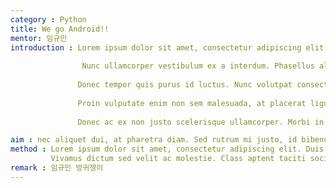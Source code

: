 ```yaml
---
category : Python
title: We go Android!!
mentor: 임규민
introduction : Lorem ipsum dolor sit amet, consectetur adipiscing elit. Praesent quis auctor lacus, id condimentum nunc. Vivamus sed vestibulum lorem. Donec volutpat rutrum erat nec pretium. In sed nibh ac massa laoreet suscipit id ac sapien. Maecenas elit dui, convallis ac urna et, volutpat pharetra lectus. Maecenas non faucibus neque. Aenean eu massa et sapien sodales aliquet. Mauris vulputate lacinia ornare. Fusce in dolor sit amet enim efficitur porta. In ornare in nibh et commodo. Cras et varius mi, a suscipit sapien. Nulla in ornare risus, a tempor diam. Fusce eleifend est in augue facilisis eleifend.
              
                Nunc ullamcorper vestibulum ex a interdum. Phasellus aliquet nulla vitae elit tristique semper. Aliquam sit amet faucibus mauris. Morbi ut eros id dolor ullamcorper iaculis. Donec facilisis at purus eget euismod. Cras commodo eget libero ac mollis. Ut sit amet urna congue, consequat nisi eu, tempus leo. Vivamus sit amet eleifend libero. Duis suscipit, risus quis mattis dapibus, massa eros congue nulla, vitae congue mauris lacus sit amet mauris. Sed tempor ut lacus eu pulvinar. Phasellus dignissim rhoncus placerat. Integer vitae tortor sed nisi molestie accumsan. Donec quis nulla tellus. Aliquam pharetra, justo in aliquam interdum, velit nulla faucibus mauris, nec malesuada nunc ligula ut dolor. Cras congue nec tellus eget tristique. Vivamus vitae leo nisl.
               
               Donec tempor quis purus id luctus. Nunc volutpat consectetur est, id dapibus sapien maximus quis. Morbi viverra nunc tristique, porttitor dui id, tristique purus. Suspendisse scelerisque neque ac dolor mollis, at egestas mi commodo. Curabitur et iaculis eros, tincidunt blandit nisl. Curabitur vestibulum enim enim, sed rutrum purus dignissim ut. Cras suscipit pellentesque velit, non mollis justo sodales et. Donec dignissim dolor erat, eu auctor enim cursus vel. Sed vitae sapien consectetur, dapibus lectus a, aliquam tellus. Duis ornare nisl ac urna lacinia, at sodales dui suscipit. Fusce luctus, eros a rhoncus gravida, urna ipsum ullamcorper odio, ut tempus mauris diam a dui. Pellentesque vulputate justo ligula, sit amet pharetra nibh condimentum vel. Donec eu dapibus nunc, non commodo lectus. Lorem ipsum dolor sit amet, consectetur adipiscing elit.
               
               Proin vulputate enim non sem malesuada, at placerat ligula vehicula. Aenean cursus, neque non aliquam euismod, enim ipsum bibendum sapien, sit amet vulputate nisl purus ut orci. Maecenas non metus nec turpis suscipit volutpat. Sed eget magna lectus. Sed gravida ultrices elit. Etiam viverra lacinia urna ac feugiat. In hac habitasse platea dictumst. Nam vulputate porta diam, ut condimentum ante. Etiam facilisis, nunc sed imperdiet elementum, ipsum ipsum congue massa, ac sagittis purus est quis ante. Etiam pulvinar justo eget fermentum euismod. Cras ut sollicitudin nibh. Sed sed finibus massa, nec ullamcorper ante. Aliquam erat volutpat. Vestibulum at fringilla ligula. Donec magna elit, vehicula sit amet posuere vel, tempus ut tellus.
               
               Donec ac ex non justo scelerisque ullamcorper. Morbi in lacinia eros. Aenean 

aim : nec aliquet dui, at pharetra diam. Sed rutrum mi justo, id bibendum lectus scelerisque eu. Vestibulum sapien ligula, porttitor quis eros at, rutrum consequat tortor. Aenean et porttitor turpis. Orci varius natoque penatibus et magnis dis parturient montes, nascetur ridiculus mus. Integer interdum massa rhoncus enim bibendum blandit. Aliquam egestas quis velit viverra feugiat. Vivamus eget tempus sem, non egestas risus. Proin ut elementum ipsum. Nullam mollis, metus in euismod finibus, nibh purus vestibulum purus, vel euismod sem nisl sed risus. Vivamus risus augue, faucibus nec eleifend in, varius nec augue. Ut in nibh eu lacus dapibus ultrices. Cras at nunc eget dui auctor fringilla. Vivamus pretium sem vel ipsum tincidunt volutpat a ut felis.
method : Lorem ipsum dolor sit amet, consectetur adipiscing elit. Duis ultricies orci non nulla lacinia porttitor. Ut consequat lectus a elit ullamcorper porta. Phasellus aliquam massa feugiat ex volutpat, sed fringilla magna accumsan. Nulla consectetur vel eros ac egestas. Donec maximus ligula vel leo faucibus condimentum. In vitae elementum libero, a rutrum ligula. Nulla eu iaculis odio, nec tristique odio. Fusce id mauris justo. Morbi ipsum justo, gravida porttitor eros nec, molestie convallis ex. Cras lacinia ligula lacus. Fusce iaculis purus at leo fringilla pulvinar. Vestibulum ante ipsum primis in faucibus orci luctus et ultrices posuere cubilia curae;
         Vivamus dictum sed velit ac molestie. Class aptent taciti sociosqu ad litora torquent per conubia nostra, per inceptos himenaeos. Pellentesque sit amet est imperdiet, finibus urna ac, rhoncus ex. Etiam semper urna nec tortor sodales, eu vehicula dolor fermentum. Nulla rutrum ipsum in lacus sollicitudin interdum. In semper sollicitudin auctor. Donec in dignissim elit, sit amet blandit ipsum. Ut elementum velit tellus, ac dapibus nisi venenatis ac. Pellentesque habitant morbi tristique senectus et netus et malesuada fames ac turpis egestas. Praesent non nisi ultrices, vestibulum neque eget, condimentum tortor. Nullam porta arcu sed ultricies semper.
remark : 임규민 방귀쟁이
---
```

